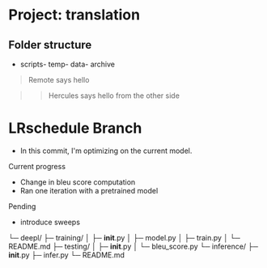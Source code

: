 # Project: translation

## Folder structure

- scripts- temp- data- archive

> Remote says hello

> > Hercules says hello from the other side

# LRschedule Branch

- In this commit, I'm optimizing on the current model.

Current progress
- Change in bleu score computation
- Ran one iteration with a pretrained model


Pending
- introduce sweeps

└─ deepl/
   ├─ training/
   │  ├─ __init__.py
   │  ├─ model.py
   │  ├─ train.py
   │  └─ README.md
   ├─ testing/
   │  ├─ __init__.py
   │  └─ bleu_score.py
   └─ inference/
      ├─ __init__.py
      ├─ infer.py
      └─ README.md